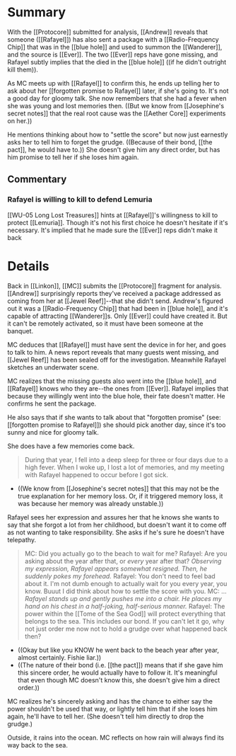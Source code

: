 # Summary
With the [[Protocore]] submitted for analysis, [[Andrew]] reveals that someone ([[Rafayel]]) has also sent a package with a [[Radio-Frequency Chip]] that was in the [[blue hole]] and used to summon the [[Wanderer]], and the source is [[Ever]]. The two [[Ever]] reps have gone missing, and Rafayel subtly implies that the died in the [[blue hole]] ((if he didn't outright kill them)).

As MC meets up with [[Rafayel]] to confirm this, he ends up telling her to ask about her [[forgotten promise to Rafayel]] later, if she's going to. It's not a good day for gloomy talk. She now remembers that she had a fever when she was young and lost memories then. ((But we know from [[Josephine's secret notes]] that the real root cause was the [[Aether Core]] experiments on her.))

He mentions thinking about how to "settle the score" but now just earnestly asks her to tell him to forget the grudge. ((Because of their bond, [[the pact]], he would have to.)) She doesn't give him any direct order, but has him promise to tell her if she loses him again.

## Commentary
### Rafayel is willing to kill to defend Lemuria
[[WU-05 Long Lost Treasures]] hints at [[Rafayel]]'s willingness to kill to protect [[Lemuria]]. Though it's not his first choice he doesn't hesitate if it's necessary. It's implied that he made sure the [[Ever]] reps didn't make it back
# Details
Back in [[Linkon]], [[MC]] submits the [[Protocore]] fragment for analysis. [[Andrew]] surprisingly reports they've received a package addressed as coming from her at [[Jewel Reef]]--that she didn't send. Andrew's figured out it was a [[Radio-Frequency Chip]] that had been in [[blue hole]], and it's capable of attracting [[Wanderer]]s. Only [[Ever]] could have created it. But it can't be remotely activated, so it must have been someone at the banquet.

MC deduces that [[Rafayel]] must have sent the device in for her, and goes to talk to him. A news report reveals that many guests went missing, and [[Jewel Reef]] has been sealed off for the investigation. Meanwhile Rafayel sketches an underwater scene.

MC realizes that the missing guests also went into the [[blue hole]], and [[Rafayel]] knows who they are--the ones from [[Ever]]. Rafayel implies that because they willingly went into the blue hole, their fate doesn't matter. He confirms he sent the package.

He also says that if she wants to talk about that "forgotten promise" (see: [[forgotten promise to Rafayel]]) she should pick another day, since it's too sunny and nice for gloomy talk.

She does have a few memories come back.
> During that year, I fell into a deep sleep for three or four days due to a high fever. When I woke up, I lost a lot of memories, and my meeting with Rafayel happened to occur before I got sick.
* ((We know from [[Josephine's secret notes]] that this may not be the true explanation for her memory loss. Or, if it triggered memory loss, it was because her memory was already unstable.))

Rafayel sees her expression and assures her that he knows she wants to say that she forgot a lot from her childhood, but doesn't want it to come off as not wanting to take responsibility. She asks if he's sure he doesn't have telepathy.
> MC: Did you actually go to the beach to wait for me?
> Rafayel: Are you asking about the year after that, or *every* year after that?
> *Observing my expression, Rafayel appears somewhat resigned. Then, he suddenly pokes my forehead.*
> Rafayel: You don't need to feel bad about it. I'm not dumb enough to actually wait for you every year, you know. Buuut I did think about how to settle the score with you.
> MC: ...
> *Rafayel stands up and gently pushes me into a chair. He places my hand on his chest in a half-joking, half-serious manner.*
> Rafayel: The power within the [[Tome of the Sea God]] will protect everything that belongs to the sea. This includes our bond. If you can't let it go, why not just order me now not to hold a grudge over what happened back then?
* ((Okay but like you KNOW he went back to the beach year after year, almost certainly. Fishie liar.))
* ((The nature of their bond (i.e. [[the pact]]) means that if she gave him this sincere order, he would actually have to follow it. It's meaningful that even though MC doesn't know this, she doesn't give him a direct order.))

MC realizes he's sincerely asking and has the chance to either say the power shouldn't be used that way, or lightly tell him that if she loses him again, he'll have to tell her. (She doesn't tell him directly to drop the grudge.)

Outside, it rains into the ocean. MC reflects on how rain will always find its way back to the sea.